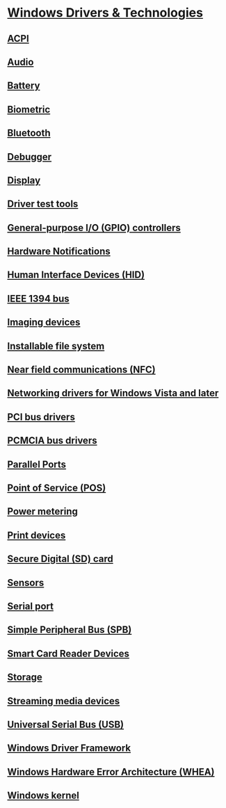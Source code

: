# [Windows Drivers & Technologies](index.md)
## [ACPI](_acpi/index.md)
## [Audio](_audio/index.md)
## [Battery](_battery/index.md)
## [Biometric](_biometric/index.md)
## [Bluetooth](_bltooth/index.md)
## [Debugger](_debugger/index.md)
## [Display](_display/index.md)
## [Driver test tools](_devtest/index.md)
## [General-purpose I/O (GPIO) controllers](_gpio/index.md)
## [Hardware Notifications](_gpiobtn/index.md)
## [Human Interface Devices (HID)](_hid/index.md)
## [IEEE 1394 bus](_ieee/index.md)
## [Imaging devices](_image/index.md)
## [Installable file system](_ifsk/index.md)
## [Near field communications (NFC)](_nfpdrivers/index.md)
## [Networking drivers for Windows Vista and later](_netvista/index.md)
## [PCI bus drivers](_pci/index.md)
## [PCMCIA bus drivers](_pcmcia/index.md)
## [Parallel Ports](_parports/index.md)
## [Point of Service (POS)](_pos/index.md)
## [Power metering](_powermeter/index.md)
## [Print devices](_print/index.md)
## [Secure Digital (SD) card](_sd/index.md)
## [Sensors](_sensors/index.md)
## [Serial port](_serports/index.md)
## [Simple Peripheral Bus (SPB)](_spb/index.md)
## [Smart Card Reader Devices](_smartcrd/index.md)
## [Storage](_storage/index.md)
## [Streaming media devices](_stream/index.md)
## [Universal Serial Bus (USB)](_usbref/index.md)
## [Windows Driver Framework](_wdf/index.md)
## [Windows Hardware Error Architecture (WHEA)](_whea/index.md)
## [Windows kernel](_kernel/index.md)
